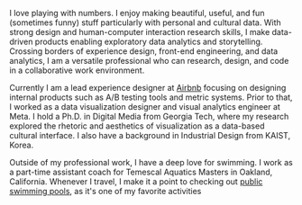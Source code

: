I love playing with numbers. I enjoy making beautiful, useful, and fun (sometimes funny) stuff particularly with personal and cultural data. With strong design and human-computer interaction research skills, I make data-driven products enabling exploratory data analytics and storytelling. Crossing borders of experience design, front-end engineering, and data analytics, I am a versatile professional who can research, design, and code in a collaborative work environment.

Currently I am a lead experience designer at [Airbnb](https://www.airbnb.com) focusing on designing internal products such as A/B testing tools and metric systems. Prior to that, I worked as a data visualization designer and visual analytics engineer at Meta. I hold a Ph.D. in Digital Media from Georgia Tech, where my research explored the rhetoric and aesthetics of visualization as a data-based cultural interface. I also have a background in Industrial Design from KAIST, Korea.

Outside of my professional work, I have a deep love for swimming. I work as a part-time assistant coach for Temescal Aquatics Masters in Oakland, California. Whenever I travel, I make it a point to checking out [public swimming pools](https://www.google.com/maps/d/viewer?mid=1xSF1P30uBUzUx5PpX1M7iTLi8Ao&hl=en&femb=1&ll=0%2C0&z=1), as it's one of my favorite activities